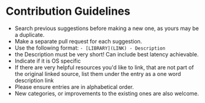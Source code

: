 # Contribution Guidelines
- Search previous suggestions before making a new one, as yours may be a duplicate.
- Make a separate pull request for each suggestion.
- Use the following format: `- [LIBRARY](LINK) - Description`
- the Description must be very short! Can include best latency achievable.
- Indicate if it is OS specific
- If there are very helpful resources you'd like to link, that are not part of the original linked source, list them under the entry as a one word description link
- Please ensure entries are in alphabetical order.
- New categories, or improvements to the existing ones are also welcome.
